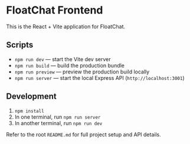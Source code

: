 # FloatChat Frontend

This is the React + Vite application for FloatChat.

## Scripts

- `npm run dev` — start the Vite dev server
- `npm run build` — build the production bundle
- `npm run preview` — preview the production build locally
- `npm run server` — start the local Express API (`http://localhost:3001`)

## Development

1. `npm install`
2. In one terminal, run `npm run server`
3. In another terminal, run `npm run dev`

Refer to the root `README.md` for full project setup and API details.
